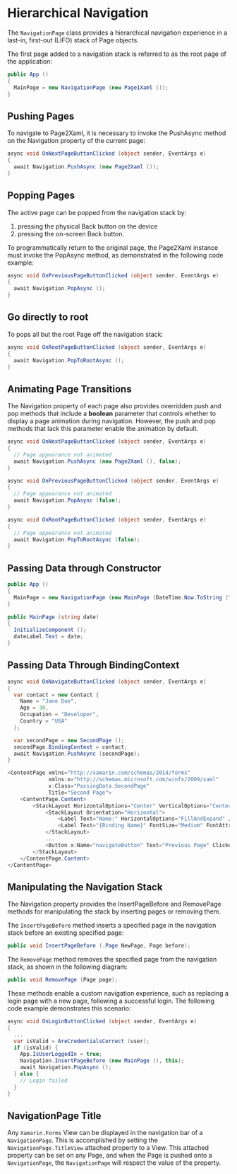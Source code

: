 # Hierarchical Navigation

The `NavigationPage` class provides a hierarchical navigation experience in a last-in, first-out (LIFO) stack of Page objects.

The first page added to a navigation stack is referred to as the root page of the application:

```c#
public App ()
{
  MainPage = new NavigationPage (new Page1Xaml ());
}
```

## Pushing Pages

To navigate to Page2Xaml, it is necessary to invoke the PushAsync method on the Navigation property of the current page:

```c#
async void OnNextPageButtonClicked (object sender, EventArgs e)
{
  await Navigation.PushAsync (new Page2Xaml ());
}
```

## Popping Pages

The active page can be popped from the navigation stack by:

1. pressing the physical Back button on the device
1. pressing the on-screen Back button.

To programmatically return to the original page, the Page2Xaml instance must invoke the PopAsync method, as demonstrated in the following code example:

```C#
async void OnPreviousPageButtonClicked (object sender, EventArgs e)
{
  await Navigation.PopAsync ();
}
```

## Go directly to root

To pops all but the root Page off the navigation stack:

```c#
async void OnRootPageButtonClicked (object sender, EventArgs e)
{
  await Navigation.PopToRootAsync ();
}
```

## Animating Page Transitions

The Navigation property of each page also provides overridden push and pop methods that include a **boolean** parameter that controls whether to display a page animation during navigation. However, the push and pop methods that lack this parameter enable the animation by default.

```c#
async void OnNextPageButtonClicked (object sender, EventArgs e)
{
  // Page appearance not animated
  await Navigation.PushAsync (new Page2Xaml (), false);
}

async void OnPreviousPageButtonClicked (object sender, EventArgs e)
{
  // Page appearance not animated
  await Navigation.PopAsync (false);
}

async void OnRootPageButtonClicked (object sender, EventArgs e)
{
  // Page appearance not animated
  await Navigation.PopToRootAsync (false);
}
```

## Passing Data through Constructor

```c#
public App ()
{
  MainPage = new NavigationPage (new MainPage (DateTime.Now.ToString ("u")));
}
```

```c#
public MainPage (string date)
{
  InitializeComponent ();
  dateLabel.Text = date;
}
```

## Passing Data Through BindingContext

```c#
async void OnNavigateButtonClicked (object sender, EventArgs e)
{
  var contact = new Contact {
    Name = "Jane Doe",
    Age = 30,
    Occupation = "Developer",
    Country = "USA"
  };

  var secondPage = new SecondPage ();
  secondPage.BindingContext = contact;
  await Navigation.PushAsync (secondPage);
}
```

```c#
<ContentPage xmlns="http://xamarin.com/schemas/2014/forms"
             xmlns:x="http://schemas.microsoft.com/winfx/2009/xaml"
             x:Class="PassingData.SecondPage"
             Title="Second Page">
    <ContentPage.Content>
        <StackLayout HorizontalOptions="Center" VerticalOptions="Center">
            <StackLayout Orientation="Horizontal">
                <Label Text="Name:" HorizontalOptions="FillAndExpand" />
                <Label Text="{Binding Name}" FontSize="Medium" FontAttributes="Bold" />
            </StackLayout>
            ...
            <Button x:Name="navigateButton" Text="Previous Page" Clicked="OnNavigateButtonClicked" />
        </StackLayout>
    </ContentPage.Content>
</ContentPage>
```

## Manipulating the Navigation Stack

The Navigation property provides the InsertPageBefore and RemovePage methods for manipulating the stack by inserting pages or removing them.

The `InsertPageBefore` method inserts a specified page in the navigation stack before an existing specified page:

```c#
public void InsertPageBefore (.Page NewPage, Page before);
```

The `RemovePage` method removes the specified page from the navigation stack, as shown in the following diagram:

```c#
public void RemovePage (Page page);

```

These methods enable a custom navigation experience, such as replacing a login page with a new page, following a successful login. The following code example demonstrates this scenario:

```c#
async void OnLoginButtonClicked (object sender, EventArgs e)
{
  ...
  var isValid = AreCredentialsCorrect (user);
  if (isValid) {
    App.IsUserLoggedIn = true;
    Navigation.InsertPageBefore (new MainPage (), this);
    await Navigation.PopAsync ();
  } else {
    // Login failed
  }
}
```

## NavigationPage Title

Any `Xamarin.Forms` View can be displayed in the navigation bar of a `NavigationPage`. This is accomplished by setting the `NavigationPage.TitleView` attached property to a View. This attached property can be set on any Page, and when the Page is pushed onto a `NavigationPage`, the `NavigationPage` will respect the value of the property.
